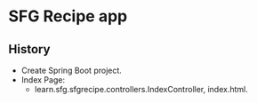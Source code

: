 # SFG Recipe app

## History
* Create Spring Boot project.
* Index Page:
    * learn.sfg.sfgrecipe.controllers.IndexController, index.html.
